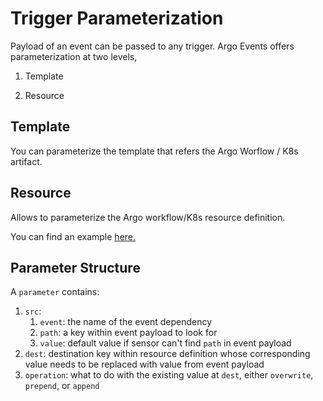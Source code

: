 # Trigger Parameterization

Payload of an event can be passed to any trigger. Argo Events offers parameterization at two levels,

1) Template

2) Resource

## Template
You can parameterize the template that refers the Argo Worflow / K8s artifact. 

## Resource
Allows to parameterize the Argo workflow/K8s resource definition.


You can find an example [here.](https://github.com/argoproj/argo-events/blob/master/examples/sensors/complete-trigger-parameterization.yaml)

## Parameter Structure
A `parameter` contains:

   1. `src`:
       1. `event`: the name of the event dependency
       2. `path`: a key within event payload to look for
       3. `value`: default value if sensor can't find `path` in event payload
   2. `dest`: destination key within resource definition whose corresponding value needs to be replaced with value from event payload
   3. `operation`: what to do with the existing value at `dest`, either `overwrite`, `prepend`, or `append`
